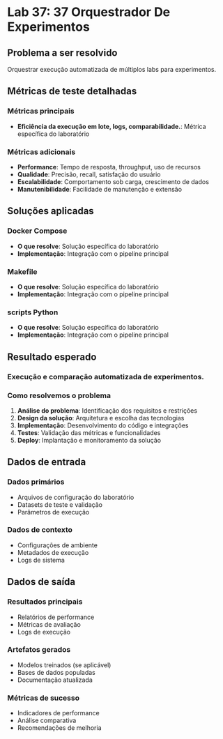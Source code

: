 # Lab 37: 37 Orquestrador De Experimentos

## Problema a ser resolvido

Orquestrar execução automatizada de múltiplos labs para experimentos.

## Métricas de teste detalhadas

### Métricas principais
- **Eficiência da execução em lote, logs, comparabilidade.**: Métrica específica do laboratório

### Métricas adicionais
- **Performance**: Tempo de resposta, throughput, uso de recursos
- **Qualidade**: Precisão, recall, satisfação do usuário
- **Escalabilidade**: Comportamento sob carga, crescimento de dados
- **Manutenibilidade**: Facilidade de manutenção e extensão

## Soluções aplicadas

### Docker Compose
- **O que resolve**: Solução específica do laboratório
- **Implementação**: Integração com o pipeline principal

### Makefile
- **O que resolve**: Solução específica do laboratório
- **Implementação**: Integração com o pipeline principal

### scripts Python
- **O que resolve**: Solução específica do laboratório
- **Implementação**: Integração com o pipeline principal

## Resultado esperado

### Execução e comparação automatizada de experimentos.

### Como resolvemos o problema
1. **Análise do problema**: Identificação dos requisitos e restrições
2. **Design da solução**: Arquitetura e escolha das tecnologias
3. **Implementação**: Desenvolvimento do código e integrações
4. **Testes**: Validação das métricas e funcionalidades
5. **Deploy**: Implantação e monitoramento da solução

## Dados de entrada

### Dados primários
- Arquivos de configuração do laboratório
- Datasets de teste e validação
- Parâmetros de execução

### Dados de contexto
- Configurações de ambiente
- Metadados de execução
- Logs de sistema

## Dados de saída

### Resultados principais
- Relatórios de performance
- Métricas de avaliação
- Logs de execução

### Artefatos gerados
- Modelos treinados (se aplicável)
- Bases de dados populadas
- Documentação atualizada

### Métricas de sucesso
- Indicadores de performance
- Análise comparativa
- Recomendações de melhoria
